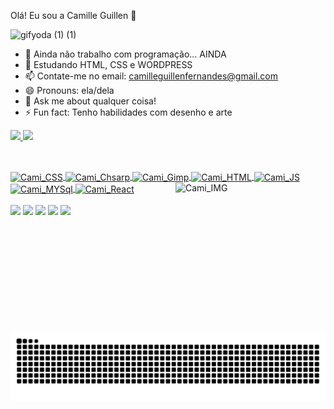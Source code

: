 Olá! Eu sou a Camille Guillen 👋


![gifyoda (1) (1)](https://user-images.githubusercontent.com/97997891/155898218-fe8882c5-5c8e-4366-98d2-0c2cb1012e90.gif)

- 🔭 Ainda não trabalho com programação... AINDA
- 🌱 Estudando HTML, CSS e WORDPRESS
- 📫 Contate-me no email: camilleguillenfernandes@gmail.com 
- 😄 Pronouns: ela/dela 
- 💬 Ask me about qualquer coisa!
- ⚡ Fun fact: Tenho habilidades com desenho e arte 

<div> 
  <a href="https://github.com/CamilleGFAlmeida">
   <img height="180em" src="https://github-readme-stats.vercel.app/api?username=CamilleGFALmeida&show_icons=true&theme=panda&include_all_commits=true&count_private=true"/>
    <img height="180em" src="https://github-readme-stats.vercel.app/api/top-langs/?username=CamilleGFALmeida&layout=compact&langs_count_commits=true&count=16&theme=panda"/>
    </div> 
  
  ##
  
<div style="display: inline_block"><br> 
  <img align="center" alt="Cami_CSS" height="40" width="40" src="https://cdn.jsdelivr.net/gh/devicons/devicon/icons/css3/css3-plain.svg" />
  <img align="center" alt="Cami_Chsarp" height="40" width="40" src="https://cdn.jsdelivr.net/gh/devicons/devicon/icons/csharp/csharp-original.svg" />
  <img align="center" alt="Cami_Gimp" height="40" width="40" src="https://cdn.jsdelivr.net/gh/devicons/devicon/icons/gimp/gimp-original.svg" />
  <img align="center" alt="Cami_HTML" height="40" width="40" src="https://cdn.jsdelivr.net/gh/devicons/devicon/icons/html5/html5-original.svg" />
  <img align="center" alt="Cami_JS" height="40" width="40" src="https://cdn.jsdelivr.net/gh/devicons/devicon/icons/javascript/javascript-original.svg" />
  <img align="center" alt="Cami_MYSql" height="40" width="40" src="https://cdn.jsdelivr.net/gh/devicons/devicon/icons/mysql/mysql-original.svg" />
  <img align="center" alt="Cami_React" height="40" width="40" src="https://cdn.jsdelivr.net/gh/devicons/devicon/icons/react/react-original.svg" />
   <img align="right" alt="Cami_IMG" height="240" width="240" src="https://share-cdn.picrew.me/shareImg/org/202202/283552_9EYkXU1k.png" />
  </div> 
  
  <div> <br> 
    <a href="https://github.com/CamilleGFAlmeida" target="_blank"><img src="https://img.shields.io/badge/GitHub-100000?style=for-the-badge&logo=github&logoColor=white" target="_blank"></a> 
      <a href="https://discord.com/channels/@me" target="_blank"><img src="https://img.shields.io/badge/Discord-7289DA?style=for-the-badge&logo=discord&logoColor=white" target="_blank"></a> 
    <a href="https://instagram.com/tecnicaldraws7" target="_blank"><img src="https://img.shields.io/badge/Instagram-E4405F?style=for-the-badge&logo=instagram&logoColor=white" target="_blank"></a>
     <a href="https://www.linkedin.com/in/camille-guillen-532701215/" target="_blank"><img src="https://img.shields.io/badge/LinkedIn-0077B5?style=for-the-badge&logo=linkedin&logoColor=white" target="_blank"></a>
    <a href="mailto:camilleguillenfernandes@gmail.com" target="_blank"><img src="https://img.shields.io/badge/Gmail-D14836?style=for-the-badge&logo=gmail&logoColor=white" target="_blank"></a>
    
  ![Snake animation](https://github.com/CamilleGFAlmeida/CamilleGFAlmeida/blob/output/github-contribution-grid-snake.svg)
  </div> 
  

